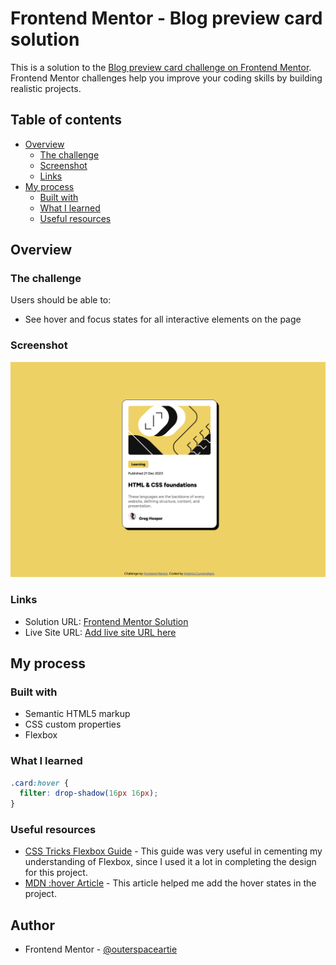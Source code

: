 # Frontend Mentor - Blog preview card solution

This is a solution to the [Blog preview card challenge on Frontend Mentor](https://www.frontendmentor.io/challenges/blog-preview-card-ckPaj01IcS). Frontend Mentor challenges help you improve your coding skills by building realistic projects.

## Table of contents

- [Overview](#overview)
  - [The challenge](#the-challenge)
  - [Screenshot](#screenshot)
  - [Links](#links)
- [My process](#my-process)
  - [Built with](#built-with)
  - [What I learned](#what-i-learned)
  - [Useful resources](#useful-resources)

## Overview

### The challenge

Users should be able to:

- See hover and focus states for all interactive elements on the page

### Screenshot

![Solution](./assets/images/solutionScreenshot.png)

### Links

- Solution URL: [Frontend Mentor Solution](https://www.frontendmentor.io/solutions/blog-preview-card-using-flexbox-of1QgyBjBB)
- Live Site URL: [Add live site URL here](https://fem-blog-card-eight.vercel.app/)

## My process

### Built with

- Semantic HTML5 markup
- CSS custom properties
- Flexbox

### What I learned

```css
.card:hover {
  filter: drop-shadow(16px 16px);
}
```

### Useful resources

- [CSS Tricks Flexbox Guide](https://css-tricks.com/snippets/css/a-guide-to-flexbox/) - This guide was very useful in cementing my understanding of Flexbox, since I used it a lot in completing the design for this project.
- [MDN :hover Article](https://developer.mozilla.org/en-US/docs/Web/CSS/:hover) - This article helped me add the hover states in the project.

## Author

- Frontend Mentor - [@outerspaceartie](https://www.frontendmentor.io/profile/outerspaceartie)
